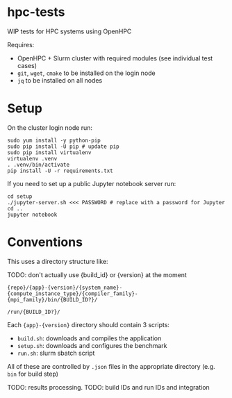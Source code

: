 # hpc-tests
WIP tests for HPC systems using OpenHPC

Requires:
- OpenHPC + Slurm cluster with required modules (see individual test cases)
- `git`, `wget`, `cmake` to be installed on the login node
- `jq` to be installed on all nodes

# Setup

On the cluster login node run:

```shell
sudo yum install -y python-pip
sudo pip install -U pip # update pip
sudo pip install virtualenv
virtualenv .venv
. .venv/bin/activate
pip install -U -r requirements.txt
```

If you need to set up a public Jupyter notebook server run:
```
cd setup
./jupyter-server.sh <<< PASSWORD # replace with a password for Jupyter
cd ..
jupyter notebook
```

# Conventions

This uses a directory structure like:

TODO: don't actually use {build_id} or {version} at the moment
```
{repo}/{app}-{version}/{system_name}-{compute_instance_type}/{compiler_family}-{mpi_family}/bin/{BUILD_ID?}/
                                                                                 /run/{BUILD_ID?}/
```

Each `{app}-{version}` directory should contain 3 scripts:

- `build.sh`: downloads and compiles the application
- `setup.sh`: downloads and configures the benchmark
- `run.sh`: slurm sbatch script

All of these are controlled by `.json` files in the appropriate directory (e.g. `bin` for build step)

TODO: results processing.
TODO: build IDs and run IDs and integration
